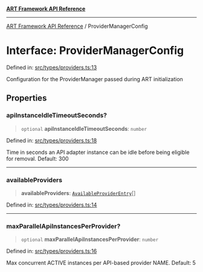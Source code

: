 [**ART Framework API Reference**](../README.md)

***

[ART Framework API Reference](../README.md) / ProviderManagerConfig

# Interface: ProviderManagerConfig

Defined in: [src/types/providers.ts:13](https://github.com/hashangit/ART/blob/a8524de337702d2ec210d86aff2464ac0aeed73e/src/types/providers.ts#L13)

Configuration for the ProviderManager passed during ART initialization

## Properties

### apiInstanceIdleTimeoutSeconds?

> `optional` **apiInstanceIdleTimeoutSeconds**: `number`

Defined in: [src/types/providers.ts:18](https://github.com/hashangit/ART/blob/a8524de337702d2ec210d86aff2464ac0aeed73e/src/types/providers.ts#L18)

Time in seconds an API adapter instance can be idle before being eligible for removal. Default: 300

***

### availableProviders

> **availableProviders**: [`AvailableProviderEntry`](AvailableProviderEntry.md)[]

Defined in: [src/types/providers.ts:14](https://github.com/hashangit/ART/blob/a8524de337702d2ec210d86aff2464ac0aeed73e/src/types/providers.ts#L14)

***

### maxParallelApiInstancesPerProvider?

> `optional` **maxParallelApiInstancesPerProvider**: `number`

Defined in: [src/types/providers.ts:16](https://github.com/hashangit/ART/blob/a8524de337702d2ec210d86aff2464ac0aeed73e/src/types/providers.ts#L16)

Max concurrent ACTIVE instances per API-based provider NAME. Default: 5
